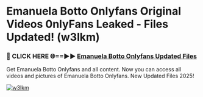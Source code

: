 # Emanuela Botto Onlyfans Original Videos 0nlyFans Leaked - Files Updated! (w3lkm)

<h3>🔴 CLICK HERE 🌐==►► <a href="https://tinyurl.com/ehrbuxhb" rel="nofollow">Emanuela Botto Onlyfans Updated Files</a></h3>

Get Emanuela Botto Onlyfans and all content. Now you can access all videos and pictures of Emanuela Botto Onlyfans. New Updated Files 2025!

[![w3lkm](https://i.imgur.com/lVYEuWS.gif)](https://tinyurl.com/ehrbuxhb)
